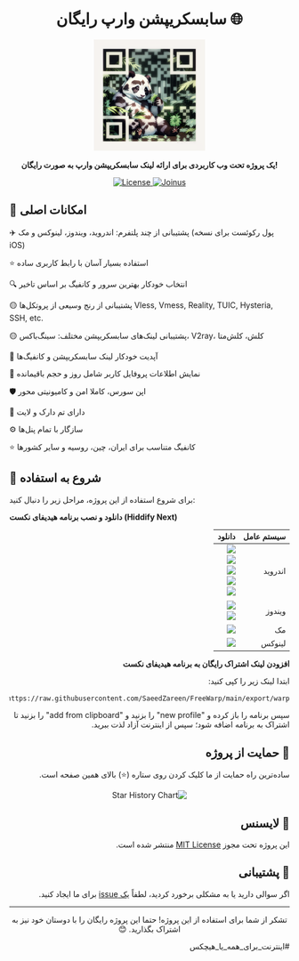 <h1 align="center">سابسکریپشن وارپ رایگان 🌐</h1>

<p align="center">
  <img src="https://github.com/SaeedZareen/FreeWarp/blob/main/QRcode.png" alt="بارکد اتصال به پروژه" width="200" height="200">
</p>

<p align="center">
  <strong>یک پروژه تحت وب کاربردی برای ارائه لینک‌ سابسکریپشن وارپ به صورت رایگان!</strong>
</p>

<p align="center">
  <a href="LICENSE">
    <img src="https://img.shields.io/badge/License-MIT-yellow.svg" alt="License">
  </a>
  <a href="https://t.me/connect98news">
    <img src="https://img.shields.io/badge/Join-Telegram-blue" alt="Joinus">
  </a>
</p>

## 🚀 امکانات اصلی

✈️ پشتیبانی از چند پلتفرم: اندروید، ویندوز، لینوکس و مک (پول رکوئست برای نسخه iOS)

⭐ استفاده بسیار آسان با رابط کاربری ساده

🔍 انتخاب خودکار بهترین سرور و کانفیگ بر اساس تاخیر

🟡 پشتیبانی از رنج وسیعی از پروتکل‌ها
Vless, Vmess, Reality, TUIC, Hysteria, SSH, etc.

🟡 پشتیبانی لینک‌های سابسکریپشن‌ مختلف:
سینگ‌باکس، V2ray، کلش، کلش‌متا

🔄 آپدیت خودکار لینک سابسکریپشن و کانفیگ‌ها

🔎 نمایش اطلاعات پروفایل کاربر شامل روز و حجم باقیمانده

🛡 اپن سورس، کاملا امن و کامیونیتی محور

🌙 دارای تم دارک و لایت

⚙ سازگار با تمام پنل‌ها

⭐ کانفیگ متناسب برای ایران، چین، روسیه و‌ سایر کشورها

## 🚀 شروع به استفاده

برای شروع استفاده از این پروژه، مراحل زیر را دنبال کنید:

**دانلود و نصب برنامه هیدیفای نکست (Hiddify Next)**
<div dir=rtl align=right>

   <table>
    <thead align=right>
        <tr>
            <th>سیستم عامل</th>
            <th>دانلود</th>
        </tr>
    </thead>
    <tbody align=right>
        <tr>
        <td>اندروید</td><td>
            <a href="https://play.google.com/store/apps/details?id=app.hiddify.com"><img width=150px src="https://github.com/hiddify/hiddify-next/blob/main/docs/google-play-badge.png"></a><br>
            <a href="https://github.com/hiddify/hiddify-next/releases/latest/download/hiddify-android-universal.apk"><img src="https://img.shields.io/badge/APK-Universal-044d29.svg?logo=github"></a><br>
            <a href="https://github.com/hiddify/hiddify-next/releases/latest/download/hiddify-android-arm64.apk"><img src="https://img.shields.io/badge/APK-ArmV8-168039.svg?logo=github"></a><br>
            <a href="https://github.com/hiddify/hiddify-next/releases/latest/download/hiddify-android-arm7.apk"><img src="https://img.shields.io/badge/APK-ArmV7-45bf55.svg?logo=github"></a><br>
            <a href="https://github.com/hiddify/hiddify-next/releases/latest/download/hiddify-android-x86_64.apk"><img src="https://img.shields.io/badge/APK-x86_64-96ed89.svg?logo=github"></a>
        </td>
        </tr>
        <tr>
            <td>ویندوز</td>
            <td><a href="https://github.com/hiddify/hiddify-next/releases/latest/download/hiddify-windows-x64-setup.zip"><img src="https://img.shields.io/badge/Setup-x64-0078d7.svg?logo=github"></a><br>
            <a href="https://github.com/hiddify/hiddify-next/releases/latest/download/hiddify-windows-x64-portable.zip"><img src="https://img.shields.io/badge/Portable-x64-2d7d9a.svg?logo=github"></a>
        </td>
        </tr>
        <tr>
            <td>مک</td>
            <td><a href="https://github.com/hiddify/hiddify-next/releases/latest/download/hiddify-macos-universal.zip"><img src="https://img.shields.io/badge/DMG-Universal-ea005e.svg?logo=github"></a></td>
        </tr>
        <tr>
            <td>لینوکس</td>
            <td><a href="https://github.com/hiddify/hiddify-next/releases/latest/download/hiddify-linux-x64.zip"><img src="https://img.shields.io/badge/AppImage-amd64-f84e29.svg?logo=github"> </a></td>
        </tr>
    </tbody>
</table>

**افزودن لینک اشتراک رایگان به برنامه هیدیفای نکست**

ابتدا لینک زیر را کپی کنید:
```sh
https://raw.githubusercontent.com/SaeedZareen/FreeWarp/main/export/warp
```
سپس برنامه را باز کرده و "new profile" را بزنید و "add from clipboard" را بزنید تا اشتراک به برنامه اضافه شود؛ سپس از اینترنت آزاد لذت ببرید.

## 🎯 حمایت از پروژه

ساده‌ترین راه حمایت از ما کلیک کردن روی ستاره (⭐) بالای همین صفحه است.

<div align=center>
    
<img alt="Star History Chart" width=50% src="https://api.star-history.com/svg?repos=SaeedZareen/FreeWarp&type=Date)](https://star-history.com/#SaeedZareen/FreeWarp&Date" />

</div>

## 📝 لایسنس

این پروژه تحت مجوز [MIT License](LICENSE) منتشر شده است.

## 🧐 پشتیبانی

اگر سوالی دارید یا به مشکلی برخورد کردید، لطفاً [یک issue](https://github.com/SaeedZareen/FreeWarp/issues/new) برای ما ایجاد کنید.

---

<p align="center">
  تشکر از شما برای استفاده از این پروژه! حتما این پروژه رایگان را با دوستان خود نیز به اشتراک بگذارید. 😊
  
#اینترنت_برای_همه_یا_هیچکس
</p>
